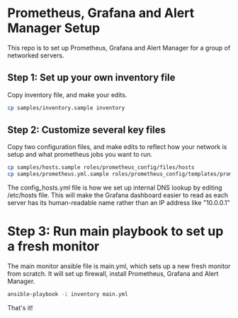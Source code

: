 # Prometheus, Grafana and Alert Manager Setup

This repo is to set up Prometheus, Grafana and Alert Manager for a group of networked servers.

## Step 1: Set up your own inventory file

Copy inventory file, and make your edits.

```bash
cp samples/inventory.sample inventory
```

## Step 2: Customize several key files

Copy two configuration files, and make edits to reflect how your network is setup and what prometheus jobs you want to run.

```bash
cp samples/hosts.sample roles/prometheus_config/files/hosts
cp samples/prometheus.yml.sample roles/prometheus_config/templates/prometheus.yml.j2
```

The config_hosts.yml file is how we set up internal DNS lookup by editing /etc/hosts file. This will make the Grafana dashboard easier to read as each server has its human-readable name rather than an IP address like "10.0.0.1"

# Step 3: Run main playbook to set up a fresh monitor

The main monitor ansible file is main.yml, which sets up a new fresh monitor from scratch. It will set up firewall, install Prometheus, Grafana and Alert Manager.

```bash
ansible-playbook -i inventory main.yml
```

That's it!
